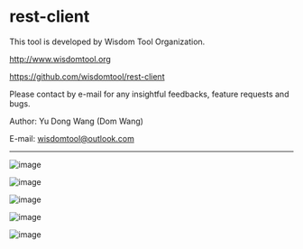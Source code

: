 # rest-client
This tool is developed by Wisdom Tool Organization.  

http://www.wisdomtool.org  

https://github.com/wisdomtool/rest-client  

Please contact by e-mail for any insightful feedbacks, feature requests and bugs.  

Author: Yu Dong Wang (Dom Wang)  

E-mail: wisdomtool@outlook.com

---------------------------------------------------------------------------------------------------------------------

![image](https://github.com/wisdomtool/rest-client/blob/master/Image_1.png)

![image](https://github.com/wisdomtool/rest-client/blob/master/Image_2.png)

![image](https://github.com/wisdomtool/rest-client/blob/master/Image_3.png)

![image](https://github.com/wisdomtool/rest-client/blob/master/Image_4.png)

![image](https://github.com/wisdomtool/rest-client/blob/master/Image_5.png)
